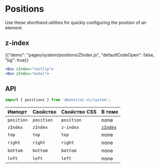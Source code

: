 # Positions

<p class="description">Use these shorthand utilities for quickly configuring the position of an element.</p>

## z-index

{{"demo": "pages/system/positions/ZIndex.js", "defaultCodeOpen": false, "bg": true}}

```jsx
<Box zIndex="tooltip">
<Box zIndex="modal">
```

## API

```js
import { positions } from '@material-ui/system';
```

| Импорт     | Свойство   | Свойство CSS | В теме                                                         |
|:---------- |:---------- |:------------ |:-------------------------------------------------------------- |
| `position` | `position` | `position`   | none                                                           |
| `zIndex`   | `zIndex`   | `z-index`    | [`zIndex`](/customization/default-theme/?expend-path=$.zIndex) |
| `top`      | `top`      | `top`        | none                                                           |
| `right`    | `right`    | `right`      | none                                                           |
| `bottom`   | `bottom`   | `bottom`     | none                                                           |
| `left`     | `left`     | `left`       | none                                                           |